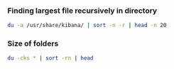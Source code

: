 ### Finding largest file recursively in directory

```sh
du -a /usr/share/kibana/ | sort -n -r | head -n 20
```

### Size of folders

```sh
du -cks * | sort -rn | head
```
